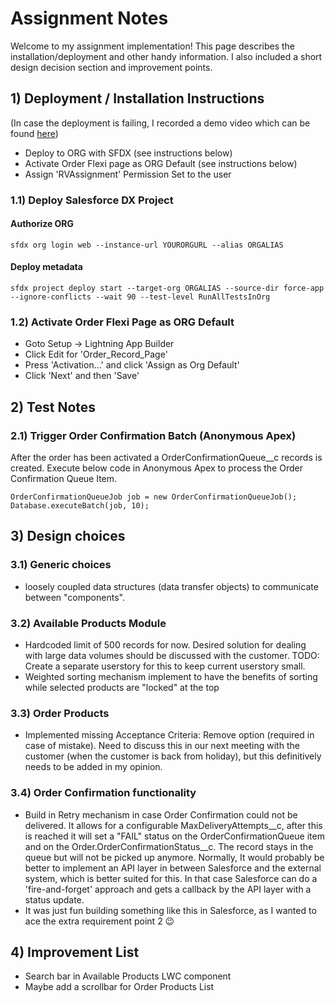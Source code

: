 # Assignment Notes

Welcome to my assignment implementation! This page describes the installation/deployment and other handy information. I also included a short design decision section and improvement points.

## 1) Deployment / Installation Instructions
(In case the deployment is failing, I recorded a demo video which can be found [here](_demoVideo/AssignmentDemo.mp4))

- Deploy to ORG with SFDX (see instructions below)
- Activate Order Flexi page as ORG Default (see instructions below)
- Assign 'RVAssignment' Permission Set to the user

### 1.1) Deploy Salesforce DX Project

#### Authorize ORG
```
sfdx org login web --instance-url YOURORGURL --alias ORGALIAS
```

#### Deploy metadata
```
sfdx project deploy start --target-org ORGALIAS --source-dir force-app --ignore-conflicts --wait 90 --test-level RunAllTestsInOrg
```

### 1.2) Activate Order Flexi Page as ORG Default
- Goto Setup -> Lightning App Builder
- Click Edit for 'Order_Record_Page'
- Press 'Activation...' and click 'Assign as Org Default'
- Click 'Next' and then 'Save'

## 2) Test Notes


### 2.1) Trigger Order Confirmation Batch (Anonymous Apex)
After the order has been activated a OrderConfirmationQueue__c records is created. Execute below code in Anonymous Apex to process the Order Confirmation Queue Item. 

```
OrderConfirmationQueueJob job = new OrderConfirmationQueueJob();
Database.executeBatch(job, 10);
```

## 3) Design choices

### 3.1) Generic choices
- loosely coupled data structures (data transfer objects) to communicate between "components".

### 3.2) Available Products Module
- Hardcoded limit of 500 records for now. Desired solution for dealing with large data volumes should be discussed with the customer. TODO: Create a separate userstory for this to keep current userstory small. 
- Weighted sorting mechanism implement to have the benefits of sorting while selected products are "locked" at the top

### 3.3) Order Products 
- Implemented missing Acceptance Criteria: Remove option (required in case of mistake). Need to discuss this in our next meeting with the customer (when the customer is back from holiday), but this definitively needs to be added in my opinion.


### 3.4) Order Confirmation functionality
- Build in Retry mechanism in case Order Confirmation could not be delivered. It allows for a configurable MaxDeliveryAttempts__c, after this is reached it will set a "FAIL" status on the OrderConfirmationQueue item and on the Order.OrderConfirmationStatus__c. The record stays in the queue but will not be picked up anymore. Normally, It would probably be better to implement an API layer in between Salesforce and the external system, which is better suited for this. In that case Salesforce can do a 'fire-and-forget' approach and gets a callback by the API layer with a status update.
- It was just fun building something like this in Salesforce, as I wanted to ace the extra requirement point 2 :wink:  

## 4) Improvement List

- Search bar in Available Products LWC component
- Maybe add a scrollbar for Order Products List 

